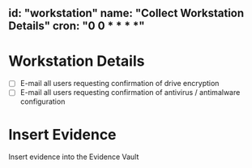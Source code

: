 id: "workstation"
name: "Collect Workstation Details"
cron: "0 0 * * * *"
---

# Workstation Details

- [ ] E-mail all users requesting confirmation of drive encryption
- [ ] E-mail all users requesting confirmation of antivirus / antimalware configuration

# Insert Evidence

Insert evidence into the Evidence Vault
